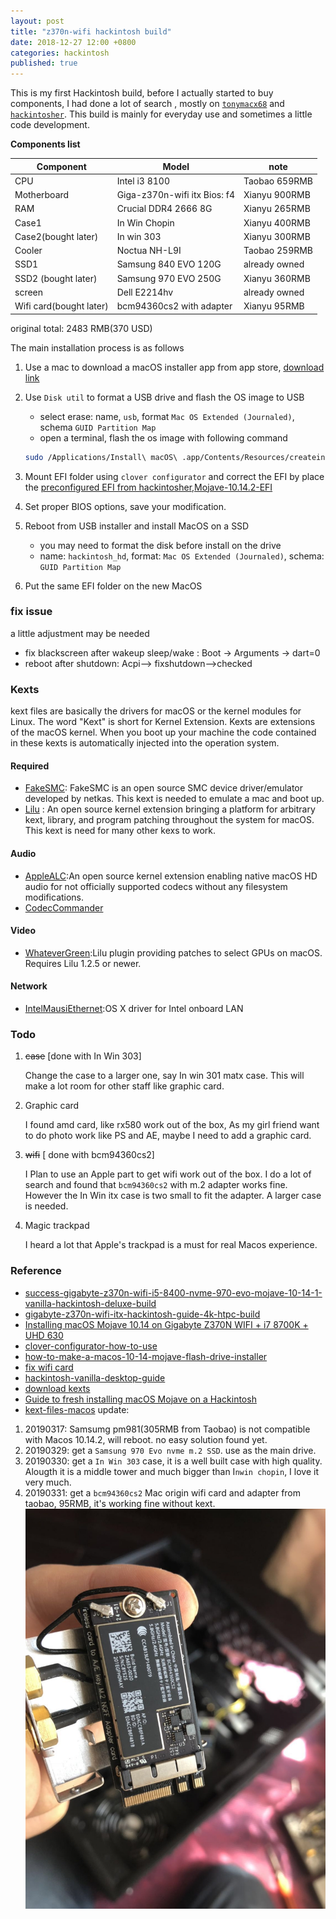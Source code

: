 ```yaml
---
layout: post
title: "z370n-wifi hackintosh build"
date: 2018-12-27 12:00 +0800
categories: hackintosh
published: true
---
```


This is my first Hackintosh build, before I actually started to buy components, I had done a lot of search ,  mostly on [`tonymacx68`](http://www.tonymacx86.com) and [`hackintosher`](https://hackintosher.com/). This build is mainly for everyday use and sometimes a little code development.

 **Components list**

| Component               | Model                         | note          |
| ----------------------- | ----------------------------- | ------------- |
| CPU                     | Intel i3 8100                 | Taobao 659RMB |
| Motherboard             | Giga-z370n-wifi itx  Bios: f4 | Xianyu 900RMB |
| RAM                     | Crucial DDR4 2666 8G          | Xianyu 265RMB |
| Case1                   | In Win Chopin                 | Xianyu 400RMB |
| Case2(bought later)     | In win 303                    | Xianyu 300RMB |
| Cooler                  | Noctua NH-L9I                 | Taobao 259RMB |
| SSD1                    | Samsung 840 EVO 120G          | already owned |
| SSD2 (bought later)     | Samsung 970 EVO 250G          | Xianyu 360RMB |
| screen                  | Dell E2214hv                  | already owned |
| Wifi card(bought later) | bcm94360cs2 with adapter      | Xianyu 95RMB  |

original total: 2483 RMB(370 USD)

The main installation process is as follows

1. Use a mac to download a macOS installer app from app store, [download link](https://support.apple.com/en-us/HT201372)
2. Use `Disk util` to format a USB drive and flash the OS image to USB
   - select erase: name, `usb`, format `Mac OS Extended (Journaled)`, schema `GUID Partition Map`
   - open a terminal, flash the os image with following command

    ```sh
    sudo /Applications/Install\ macOS\ .app/Contents/Resources/createinstallmedia --volume /Volumes/usb --nointeraction
    ```

3. Mount EFI folder using `clover configurator` and correct the EFI by place the [preconfigured EFI from hackintosher,Mojave-10.14.2-EFI](https://hackintosher.com/wp-content/uploads/Hackintosher-Mojave-10.14.2-EFI.zip)
4. Set proper BIOS options, save your modification.
5. Reboot from USB installer and install MacOS on a SSD

   - you may need to format the disk before install on the drive
   - name: `hackintosh_hd`, format: `Mac OS Extended (Journaled)`, schema: `GUID Partition Map`

6. Put the same EFI folder on the new MacOS

### fix issue

a little adjustment may be needed

- fix blackscreen after wakeup sleep/wake : Boot -> Arguments -> dart=0
- reboot after shutdown: Acpi--> fixshutdown-->checked

### Kexts

kext files are basically the drivers for macOS or the kernel modules for Linux. The word "Kext" is short for Kernel Extension. Kexts are extensions of the macOS  kernel. When you boot up your machine the code contained in these kexts is automatically injected into the operation system.

#### Required

- [FakeSMC](https://bitbucket.org/RehabMan/os-x-fakesmc-kozlek/downloads): FakeSMC is an open source SMC device driver/emulator developed by netkas. This kext is needed to emulate a mac and boot up.
- [Lilu](https://github.com/acidanthera/Lilu/releases) : An open source kernel extension bringing a platform for arbitrary kext, library, and program patching throughout the system for macOS. This kext is need for many other kexs to work.

#### Audio

- [AppleALC](https://github.com/acidanthera/AppleALC/releases/):An open source kernel extension enabling native macOS HD audio for not officially supported codecs without any filesystem modifications.
- [CodecCommander](https://bitbucket.org/RehabMan/os-x-eapd-codec-commander/downloads/)

#### Video

- [WhateverGreen](https://github.com/acidanthera/WhateverGreen/releases):Lilu plugin providing patches to select GPUs on macOS. Requires Lilu 1.2.5 or newer.

#### Network

- [IntelMausiEthernet](https://bitbucket.org/RehabMan/os-x-intel-network/downloads):OS X driver for Intel onboard LAN

### Todo

1. ~~case~~ [done with In Win 303]
  
    Change the case to a larger one, say In win 301 matx case. This will make a lot room for other staff like graphic card.

2. Graphic card

    I found amd card, like rx580 work out of the box, As my girl friend want to do photo work like PS and AE, maybe I need to add a graphic card.

3. ~~wifi~~ [ done with bcm94360cs2]
  
    I Plan to use an Apple part to get wifi work out of the box. I do a lot of search and found that `bcm94360cs2` with m.2 adapter works fine. However the In Win itx case is two small to fit the adapter. A larger case is needed.

4. Magic trackpad

    I heard a lot that Apple's trackpad is a must for real Macos experience.

### Reference

- [success-gigabyte-z370n-wifi-i5-8400-nvme-970-evo-mojave-10-14-1-vanilla-hackintosh-deluxe-build](https://hackintosher.com/forums/thread/success-gigabyte-z370n-wifi-i5-8400-nvme-970-evo-mojave-10-14-1-vanilla-hackintosh-deluxe-build.704/)
- [gigabyte-z370n-wifi-itx-hackintosh-guide-4k-htpc-build](https://hackintosher.com/builds/gigabyte-z370n-wifi-itx-hackintosh-guide-4k-htpc-build/)
- [Installing macOS Mojave 10.14 on Gigabyte Z370N WIFI + i7 8700K + UHD 630](https://www.insanelymac.com/forum/topic/335847-guide-gigabyte-ga-z370n-wifi-i7-8700k-uhd-630-mojave-1014/)
- [clover-configurator-how-to-use](https://mackie100projects.altervista.org/clover-configurator-how-to-use/)
- [how-to-make-a-macos-10-14-mojave-flash-drive-installer](https://hackintosher.com/guides/how-to-make-a-macos-10-14-mojave-flash-drive-installer/)
- [fix wifi card](https://www.tonymacx86.com/threads/...card-into-a-ga-z370n-wifi-motherboard.259300/)
- [hackintosh-vanilla-desktop-guide](https://hackintosh.gitbook.io/-r-hackintosh-vanilla-desktop-guide/gathering-kexts)
- [download kexts](https://hackintosher.com/downloads/kexts/)
- [Guide to fresh installing macOS Mojave on a Hackintosh](https://hackintosher.com/guides/guide-to-fresh-installing-macos-mojave-on-a-hackintosh-10-14/)
- [kext-files-macos](https://hackintosher.com/blog/kext-files-macos/)
update:

1. 20190317:  Samsumg pm981(305RMB from Taobao) is not compatible with Macos 10.14.2, will reboot. no easy solution found yet.
2. 20190329: get a `Samsung 970 Evo nvme m.2 SSD`. use as the main drive.
3. 20190330: get a `In Win 303` case, it is a well built case with high quality. Alougth it is a middle tower and much bigger than I`nwin chopin`, I love it very much.
4. 20190331: get a `bcm94360cs2` Mac origin wifi card and adapter from taobao, 95RMB, it's working fine without kext.
![bcm94360cs2](/asserts/bcm94360cs2.jpeg)
